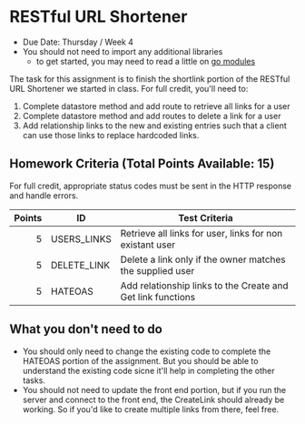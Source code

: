# RESTful URL Shortener 

- Due Date: Thursday / Week 4 
- You should not need to import any additional libraries
  - to get started, you may need to read a little on [go modules](https://go.dev/ref/mod)

The task for this assignment is to finish the shortlink portion of the RESTful URL
Shortener we started in class. For full credit, you'll need to: 

1. Complete datastore method and add route to retrieve all links for a user 
2. Complete datastore method and add routes to delete a link for a user
3. Add relationship links to the new and existing entries such that a client can use those links to replace hardcoded links. 

## Homework Criteria (Total Points Available: 15)

For full credit, appropriate status codes must be sent in the HTTP response and handle
errors. 

| Points | ID          | Test Criteria                                               |
| -----: | ----------- | ----------------------------------------------------------- |
|      5 | USERS_LINKS | Retrieve all links for user, links for non existant user    |
|      5 | DELETE_LINK | Delete a link only if the owner matches the supplied user   |
|      5 | HATEOAS     | Add relationship links to the Create and Get link functions |

## What you don't need to do

- You should only need to change the existing code to complete the HATEOAS portion of the assignment. But you should be able to understand the existing code sicne it'll help in completing the other tasks. 
- You should not need to update the front end portion, but if you run the server and connect to the front end, the CreateLink should already be working. So if you'd like to create multiple links from there, feel free. 